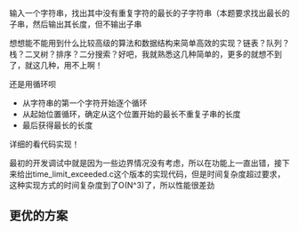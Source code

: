 输入一个字符串，找出其中没有重复字符的最长的子字符串（本题要求找出最长的子串，然后输出其长度，但不输出子串

想想能不能用到什么比较高级的算法和数据结构来简单高效的实现？链表？队列？栈？二叉树？排序？二分搜索？好吧，我就熟悉这几种简单的，更多的就想不到了，就这几种，用不上啊！

还是用循环呗

* 从字符串的第一个字符开始逐个循环
* 从起始位置循环，确定从这个位置开始的最长不重复子串的长度
* 最后获得最长的长度

详细的看代码实现！

最初的开发调试中就是因为一些边界情况没有考虑，所以在功能上一直出错，接下来给出time_limit_exceeded.c这个版本的实现代码，但是时间复杂度超过要求，这种实现方式的时间复杂度到了O(N^3)了，所以性能很差劲

## 更优的方案



